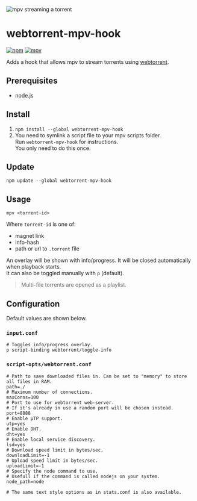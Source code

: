 ![mpv streaming a torrent](https://github.com/mrxdst/webtorrent-mpv-hook/raw/master/.github/poster.png)

# webtorrent-mpv-hook
[![npm](https://img.shields.io/npm/v/webtorrent-mpv-hook)](https://www.npmjs.com/package/webtorrent-mpv-hook)
[![mpv](https://img.shields.io/badge/mpv-v0.38.0-blue)](https://mpv.io/)

Adds a hook that allows mpv to stream torrents using [webtorrent](https://github.com/webtorrent/webtorrent).  


## Prerequisites

* node.js

## Install

1. `npm install --global webtorrent-mpv-hook`
2. You need to symlink a script file to your mpv scripts folder.  
   Run `webtorrent-mpv-hook` for instructions.  
   You only need to do this once.

## Update

`npm update --global webtorrent-mpv-hook`

## Usage

`mpv <torrent-id>`

Where `torrent-id` is one of:
* magnet link
* info-hash
* path or url to `.torrent` file

An overlay will be shown with info/progress. It will be closed automatically when playback starts.  
It can also be toggled manually with `p` (default).

> Multi-file torrents are opened as a playlist.

## Configuration

Default values are shown below.

### `input.conf`

```properties
# Toggles info/progress overlay.
p script-binding webtorrent/toggle-info
```

### `script-opts/webtorrent.conf`
```properties
# Path to save downloaded files in. Can be set to "memory" to store all files in RAM.
path=./
# Maximum number of connections.
maxConns=100
# Port to use for webtorrent web-server.
# If it's already in use a random port will be chosen instead.
port=8888
# Enable μTP support.
utp=yes
# Enable DHT.
dht=yes
# Enable local service discovery.
lsd=yes
# Download speed limit in bytes/sec.
downloadLimit=-1
# Upload speed limit in bytes/sec.
uploadLimit=-1
# Specify the node command to use.
# Usefull if the command is called nodejs on your system.
node_path=node

# The same text style options as in stats.conf is also available.
```
